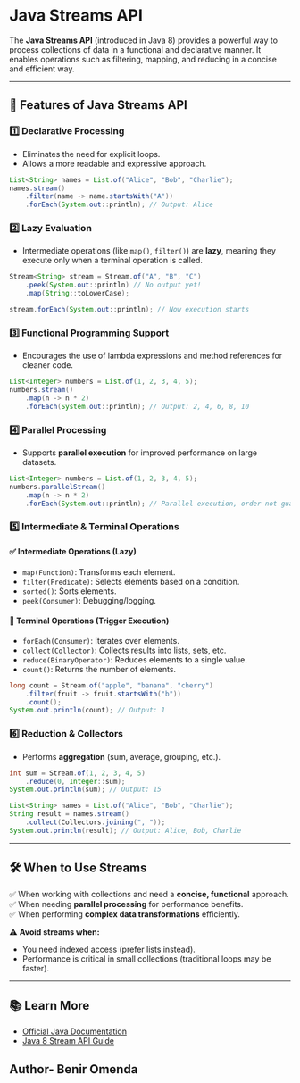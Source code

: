# Java Streams API

The **Java Streams API** (introduced in Java 8) provides a powerful way to process collections of data in a functional and declarative manner. It enables operations such as filtering, mapping, and reducing in a concise and efficient way.

---

## 🚀 Features of Java Streams API

### 1️⃣ **Declarative Processing**
- Eliminates the need for explicit loops.
- Allows a more readable and expressive approach.

```java
List<String> names = List.of("Alice", "Bob", "Charlie");
names.stream()
    .filter(name -> name.startsWith("A"))
    .forEach(System.out::println); // Output: Alice
```

### 2️⃣ **Lazy Evaluation**
- Intermediate operations (like `map()`, `filter()`) are **lazy**, meaning they execute only when a terminal operation is called.

```java
Stream<String> stream = Stream.of("A", "B", "C")
    .peek(System.out::println) // No output yet!
    .map(String::toLowerCase);

stream.forEach(System.out::println); // Now execution starts
```

### 3️⃣ **Functional Programming Support**
- Encourages the use of lambda expressions and method references for cleaner code.

```java
List<Integer> numbers = List.of(1, 2, 3, 4, 5);
numbers.stream()
    .map(n -> n * 2)
    .forEach(System.out::println); // Output: 2, 4, 6, 8, 10
```

### 4️⃣ **Parallel Processing**
- Supports **parallel execution** for improved performance on large datasets.

```java
List<Integer> numbers = List.of(1, 2, 3, 4, 5);
numbers.parallelStream()
    .map(n -> n * 2)
    .forEach(System.out::println); // Parallel execution, order not guaranteed
```

### 5️⃣ **Intermediate & Terminal Operations**

#### **✅ Intermediate Operations (Lazy)**
- `map(Function)`: Transforms each element.
- `filter(Predicate)`: Selects elements based on a condition.
- `sorted()`: Sorts elements.
- `peek(Consumer)`: Debugging/logging.

#### **🏁 Terminal Operations (Trigger Execution)**
- `forEach(Consumer)`: Iterates over elements.
- `collect(Collector)`: Collects results into lists, sets, etc.
- `reduce(BinaryOperator)`: Reduces elements to a single value.
- `count()`: Returns the number of elements.

```java
long count = Stream.of("apple", "banana", "cherry")
    .filter(fruit -> fruit.startsWith("b"))
    .count();
System.out.println(count); // Output: 1
```

### 6️⃣ **Reduction & Collectors**
- Performs **aggregation** (sum, average, grouping, etc.).

```java
int sum = Stream.of(1, 2, 3, 4, 5)
    .reduce(0, Integer::sum);
System.out.println(sum); // Output: 15
```

```java
List<String> names = List.of("Alice", "Bob", "Charlie");
String result = names.stream()
    .collect(Collectors.joining(", "));
System.out.println(result); // Output: Alice, Bob, Charlie
```

---

## 🛠️ When to Use Streams
✅ When working with collections and need a **concise, functional** approach.  
✅ When needing **parallel processing** for performance benefits.  
✅ When performing **complex data transformations** efficiently.  

⚠️ **Avoid streams when:**
- You need indexed access (prefer lists instead).
- Performance is critical in small collections (traditional loops may be faster).

---

## 📚 Learn More
- [Official Java Documentation](https://docs.oracle.com/javase/8/docs/api/java/util/stream/package-summary.html)
- [Java 8 Stream API Guide](https://www.baeldung.com)

## Author- Benir Omenda
